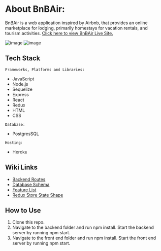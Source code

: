 # About BnBAir:

BnBAir is a web application inspired by Airbnb, that provides an online marketplace for lodging, primarily homestays for vacation rentals, and tourism activities. [Click here to view BnBAir Live Site.](https://bnbair-clone.herokuapp.com)

![image](https://user-images.githubusercontent.com/34921536/202499653-ec489913-3de3-42e5-b39c-517658e5ab73.png)
![image](https://user-images.githubusercontent.com/34921536/202499807-66689dfc-2b46-421e-8b17-236c85ce0a7d.png)

## Tech Stack

`Frameworks, Platforms and Libraries:`
* JavaScript
* Node.js
* Sequelize
* Express
* React
* Redux
* HTML
* CSS

`Database:`
* PostgresSQL

`Hosting:`
* Heroku

## Wiki Links
* [Backend Routes](/backend/README.md)
* [Database Schema](/backend/airbnb_dbdiagram.png)
* [Feature List](/README-feature-list.md)
* [Redux Store State Shape](/README-redux-state.md)

## How to Use
1. Clone this repo.
2. Navigate to the backend folder and run npm install. Start the backend server by running npm start.
3. Navigate to the front end folder and run npm install. Start the front end server by running npm start.
